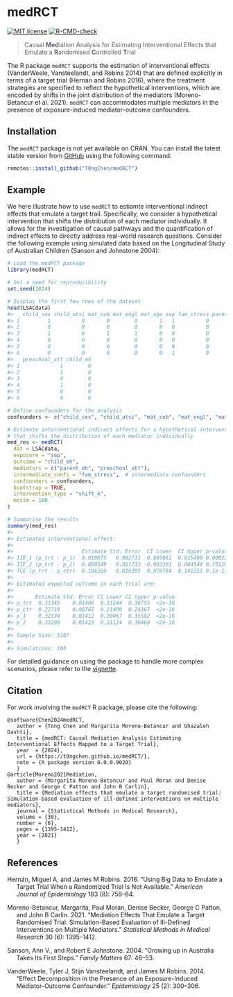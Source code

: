 
<!-- README.md is generated from README.Rmd. Please edit that file -->

# medRCT

<!-- badges: start -->

[![MIT
license](http://img.shields.io/badge/license-MIT-brightgreen.svg)](http://opensource.org/licenses/MIT)
[![R-CMD-check](https://github.com/T0ngChen/medRCT/actions/workflows/R-CMD-check.yaml/badge.svg)](https://github.com/T0ngChen/medRCT/actions/workflows/R-CMD-check.yaml)
<!-- badges: end -->

> Causal **Med**iation Analysis for Estimating Interventional Effects
> that Emulate a **R**andomised **C**ontrolled **T**rial

The R package `medRCT` supports the estimation of interventional effects
(VanderWeele, Vansteelandt, and Robins 2014) that are defined explicitly
in terms of a target trial (Hernán and Robins 2016), where the treatment
strategies are specified to reflect the hypothetical interventions,
which are encoded by shifts in the joint distribution of the mediators
(Moreno-Betancur et al. 2021). `medRCT` can accommodates multiple
mediators in the presence of exposure-induced mediator-outcome
confounders.

## Installation

The `medRCT` package is not yet available on CRAN. You can install the
latest stable version from [GitHub](https://github.com/T0ngChen/medRCT)
using the following command:

``` r
remotes::install_github("T0ngChen/medRCT")
```

## Example

We here illustrate how to use `medRCT` to estiamte interventional
indirect effects that emulate a target trail. Specifically, we consider
a hypothetical intervention that shifts the distribution of each
mediator individually. It allows for the investigation of causal
pathways and the quantification of indirect effects to directly address
real-world research questions. Consider the following example using
simulated data based on the Longitudinal Study of Australian Children
(Sanson and Johnstone 2004):

``` r
# Load the medRCT package
library(medRCT)

# Set a seed for reproducibility
set.seed(2024)

# Display the first few rows of the dataset
head(LSACdata)
#>   child_sex child_atsi mat_cob mat_engl mat_age sep fam_stress parent_mh
#> 1         1          0       0        0       1   1          0         0
#> 2         0          0       0        0       0   0          0         0
#> 3         1          0       1        1       0   0          0         1
#> 4         0          0       0        0       0   0          0         0
#> 5         0          0       0        0       0   0          0         0
#> 6         0          0       0        0       0   1          0         0
#>   preschool_att child_mh
#> 1             1        0
#> 2             1        0
#> 3             0        0
#> 4             1        0
#> 5             0        0
#> 6             0        0

# Define confounders for the analysis
confounders <- c("child_sex", "child_atsi", "mat_cob", "mat_engl", "mat_age")

# Estimate interventional indirect effects for a hypothetical intervention
# that shifts the distribution of each mediator individually
med_res <- medRCT(
  dat = LSACdata,                      
  exposure = "sep",                    
  outcome = "child_mh",                
  mediators = c("parent_mh", "preschool_att"), 
  intermediate_confs = "fam_stress",  # intermediate confounders 
  confounders = confounders,           
  bootstrap = TRUE,                    
  intervention_type = "shift_k",       
  mcsim = 100                          
)

# Summarise the results
summary(med_res)
#> 
#> Estimated interventional effect: 
#> 
#>                      Estimate Std. Error  CI Lower  CI Upper p-value
#> IIE_1 (p_trt - p_1)  0.010075   0.002731  0.005061  0.015409 0.00022
#> IIE_2 (p_trt - p_2)  0.000549   0.001733 -0.002301  0.004548 0.75129
#> TCE (p_trt - p_ctr)  0.106266   0.016395  0.076784  0.141251 9.1e-11
#> 
#> Estimated expected outcome in each trial arm:
#> 
#>       Estimate Std. Error CI Lower CI Upper p-value
#> p_trt  0.33345    0.01406  0.31244  0.36755  <2e-16
#> p_ctr  0.22719    0.00765  0.21490  0.24367  <2e-16
#> p_1    0.32338    0.01412  0.30067  0.35502  <2e-16
#> p_2    0.33290    0.01423  0.31124  0.36460  <2e-16
#> 
#> Sample Size: 5107 
#> 
#> Simulations: 100
```

For detailed guidance on using the package to handle more complex
scenarios, please refer to the
[vignette](https://t0ngchen.github.io/medRCT/).

## Citation

For work involving the `medRCT` R package, please cite the following:

    @software{Chen2024medRCT,
       author = {Tong Chen and Margarita Moreno-Betancur and Ghazaleh Dashti},
       title = {medRCT: Causal Mediation Analysis Estimating Interventional Effects Mapped to a Target Trial},
       year  = {2024},
       url = {https://t0ngchen.github.io/medRCT/},
       note = {R package version 0.0.0.9020}
       }
    @article{Moreno2021Mediation,
       author = {Margarita Moreno-Betancur and Paul Moran and Denise Becker and George C Patton and John B Carlin},
       title = {Mediation effects that emulate a target randomised trial: Simulation-based evaluation of ill-defined interventions on multiple mediators},
       journal = {Statistical Methods in Medical Research},
       volume = {30},
       number = {6},
       pages = {1395-1412},
       year = {2021}
       }    

## References

<div id="refs" class="references csl-bib-body hanging-indent"
entry-spacing="0">

<div id="ref-hernan2016using" class="csl-entry">

Hernán, Miguel A, and James M Robins. 2016. “Using Big Data to Emulate a
Target Trial When a Randomized Trial Is Not Available.” *American
Journal of Epidemiology* 183 (8): 758–64.

</div>

<div id="ref-Moreno2021Mediation" class="csl-entry">

Moreno-Betancur, Margarita, Paul Moran, Denise Becker, George C Patton,
and John B Carlin. 2021. “Mediation Effects That Emulate a Target
Randomised Trial: Simulation-Based Evaluation of Ill-Defined
Interventions on Multiple Mediators.” *Statistical Methods in Medical
Research* 30 (6): 1395–1412.

</div>

<div id="ref-Sanson2004GrowingUI" class="csl-entry">

Sanson, Ann V., and Robert E Johnstone. 2004. “Growing up in Australia
Takes Its First Steps.” *Family Matters* 67: 46–53.

</div>

<div id="ref-vanderweele2014effect" class="csl-entry">

VanderWeele, Tyler J, Stijn Vansteelandt, and James M Robins. 2014.
“Effect Decomposition in the Presence of an Exposure-Induced
Mediator-Outcome Confounder.” *Epidemiology* 25 (2): 300–306.

</div>

</div>

